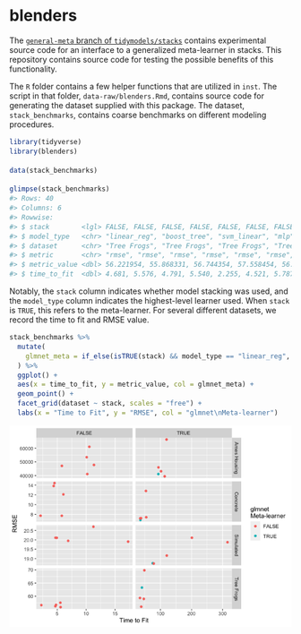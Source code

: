 
<!-- README.md is generated from README.Rmd. Please edit that file -->

# blenders

The [`general-meta` branch of
`tidymodels/stacks`](https://github.com/tidymodels/stacks/tree/general-meta)
contains experimental source code for an interface to a generalized
meta-learner in stacks. This repository contains source code for testing
the possible benefits of this functionality.

The `R` folder contains a few helper functions that are utilized in
`inst`. The script in that folder, `data-raw/blenders.Rmd`, contains
source code for generating the dataset supplied with this package. The
dataset, `stack_benchmarks`, contains coarse benchmarks on different
modeling procedures.

``` r
library(tidyverse)
library(blenders)

data(stack_benchmarks)

glimpse(stack_benchmarks)
#> Rows: 40
#> Columns: 6
#> Rowwise: 
#> $ stack        <lgl> FALSE, FALSE, FALSE, FALSE, FALSE, FALSE, FALSE, FALSE, F…
#> $ model_type   <chr> "linear_reg", "boost_tree", "svm_linear", "mlp", "nearest…
#> $ dataset      <chr> "Tree Frogs", "Tree Frogs", "Tree Frogs", "Tree Frogs", "…
#> $ metric       <chr> "rmse", "rmse", "rmse", "rmse", "rmse", "rmse", "rmse", "…
#> $ metric_value <dbl> 56.221954, 55.868331, 56.744354, 57.558454, 56.633912, 14…
#> $ time_to_fit  <dbl> 4.681, 5.576, 4.791, 5.540, 2.255, 4.521, 5.787, 4.387, 6…
```

Notably, the `stack` column indicates whether model stacking was used,
and the `model_type` column indicates the highest-level learner used.
When `stack` is `TRUE`, this refers to the meta-learner. For several
different datasets, we record the time to fit and RMSE value.

``` r
stack_benchmarks %>%
  mutate(
    glmnet_meta = if_else(isTRUE(stack) && model_type == "linear_reg", TRUE, FALSE)
  ) %>%
  ggplot() +
  aes(x = time_to_fit, y = metric_value, col = glmnet_meta) +
  geom_point() +
  facet_grid(dataset ~ stack, scales = "free") +
  labs(x = "Time to Fit", y = "RMSE", col = "glmnet\nMeta-learner")
```

![](README_files/figure-gfm/basic-plot-1.png)<!-- -->
